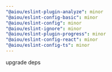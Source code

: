 ```yaml
---
"@aiou/eslint-plugin-analyze": minor
"@aiou/eslint-config-basic": minor
"@aiou/eslint-config": minor
"@aiou/eslint-ignore": minor
"@aiou/eslint-plugin-progress": minor
"@aiou/eslint-config-react": minor
"@aiou/eslint-config-ts": minor
---
```


upgrade deps
